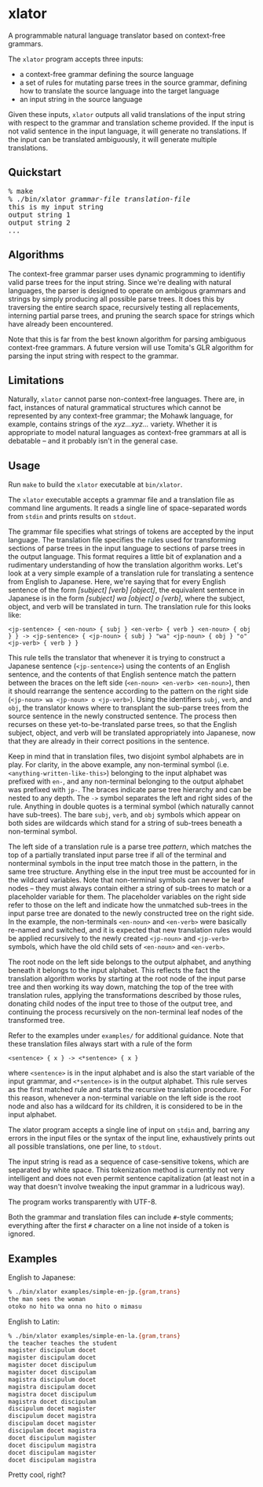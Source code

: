 xlator
======

A programmable natural language translator based on context-free grammars.

The `xlator` program accepts three inputs:

* a context-free grammar defining the source language
* a set of rules for mutating parse trees in the source grammar, defining how
  to translate the source language into the target language
* an input string in the source language

Given these inputs, `xlator` outputs all valid translations of the input string
with respect to the grammar and translation scheme provided. If the input is
not valid sentence in the input language, it will generate no translations. If
the input can be translated ambiguously, it will generate multiple
translations.

Quickstart
----------

<pre>% make
% ./bin/xlator <var>grammar-file</var> <var>translation-file</var>
<kbd>this is my input string</kbd>
<samp>output string 1
output string 2
<var>...</var></samp></pre>

Algorithms
----------

The context-free grammar parser uses dynamic programming to identifiy valid
parse trees for the input string. Since we're dealing with natural languages,
the parser is designed to operate on ambigous grammars and strings by simply
producing all possible parse trees. It does this by traversing the entire
search space, recursively testing all replacements, interning partial parse
trees, and pruning the search space for strings which have already been
encountered.

Note that this is far from the best known algorithm for parsing ambiguous
context-free grammars. A future version will use Tomita's GLR algorithm for
parsing the input string with respect to the grammar.

Limitations
-----------

Naturally, `xlator` cannot parse non-context-free languages. There are, in
fact, instances of natural grammatical structures which cannot be represented
by any context-free grammar; the Mohawk language, for example, contains strings
of the <var>xyz...xyz...</var> variety. Whether it is appropriate to model
natural languages as context-free grammars at all is debatable &ndash; and it
probably isn't in the general case.

Usage
-----

Run `make` to build the `xlator` executable at `bin/xlator`.

The `xlator` executable accepts a grammar file and a translation file as
command line arguments. It reads a single line of space-separated words from
`stdin` and prints results on `stdout`.

The grammar file specifies what strings of tokens are accepted by the input
language. The translation file specifies the rules used for transforming
sections of parse trees in the input language to sections of parse trees in the
output language. This format requires a little bit of explanation and a
rudimentary understanding of how the translation algorithm works. Let's look at
a very simple example of a translation rule for translating a sentence from
English to Japanese. Here, we're saying that for every English sentence of the
form _\[subject\] \[verb\] \[object\]_, the equivalent sentence in Japanese is
in the form _\[subject\] wa \[object\] o \[verb\]_, where the subject, object,
and verb will be translated in turn. The translation rule for this looks like:

    <jp-sentence> { <en-noun> { subj } <en-verb> { verb } <en-noun> { obj } } -> <jp-sentence> { <jp-noun> { subj } "wa" <jp-noun> { obj } "o" <jp-verb> { verb } }

This rule tells the translator that whenever it is trying to construct a
Japanese sentence (`<jp-sentence>`) using the contents of an English sentence,
and the contents of that English sentence match the pattern between the braces
on the left side (`<en-noun> <en-verb> <en-noun>`), then it should rearrange
the sentence according to the pattern on the right side
(`<jp-noun> wa <jp-noun> o <jp-verb>`). Using the identifiers `subj`, `verb`,
and `obj`, the translator knows where to transplant the sub-parse trees from
the source sentence in the newly constructed sentence. The process then
recurses on these yet-to-be-translated parse trees, so that the English
subject, object, and verb will be translated appropriately into Japanese, now
that they are already in their correct positions in the sentence.

Keep in mind that in translation files, two disjoint symbol alphabets are in
play. For clarity, in the above example, any non-terminal symbol (i.e.
`<anything-written-like-this>`) belonging to the input alphabet was prefixed
with `en-`, and any non-terminal belonging to the output alphabet was prefixed
with `jp-`. The braces indicate parse tree hierarchy and can be nested to any
depth. The `->` symbol separates the left and right sides of the rule. Anything
in double quotes is a terminal symbol (which naturally cannot have sub-trees).
The bare `subj`, `verb`, and `obj` symbols which appear on both sides are
wildcards which stand for a string of sub-trees beneath a non-terminal symbol.

The left side of a translation rule is a parse tree _pattern_, which matches
the top of a partially translated input parse tree if all of the terminal and
nonterminal symbols in the input tree match those in the pattern, in the
same tree structure. Anything else in the input tree must be accounted for in
the wildcard variables. Note that non-terminal symbols can never be leaf nodes
&ndash; they must always contain either a string of sub-trees to match or a
placeholder variable for them. The placeholder variables on the right side
refer to those on the left and indicate how the unmatched sub-trees in the
input parse tree are donated to the newly constructed tree on the right side.
In the example, the non-terminals `<en-noun>` and `<en-verb>` were basically
re-named and switched, and it is expected that new translation rules would be
applied recursively to the newly created `<jp-noun>` and `<jp-verb>` symbols,
which have the old child sets of `<en-noun>` and `<en-verb>`.

The root node on the left side belongs to the output alphabet, and anything
beneath it belongs to the input alphabet. This reflects the fact the
translation algorithm works by starting at the root node of the input parse
tree and then working its way down, matching the top of the tree with
translation rules, applying the transformations described by those rules,
donating child nodes of the input tree to those of the output tree, and
continuing the process recursively on the non-terminal leaf nodes of the
transformed tree.

Refer to the examples under `examples/` for additional guidance. Note that
these translation files always start with a rule of the form

    <sentence> { x } -> <*sentence> { x }

where `<sentence>` is in the input alphabet and is also the start variable of
the input grammar, and `<*sentence>` is in the output alphabet. This rule
serves as the first matched rule and starts the recursive translation
procedure. For this reason, whenever a non-terminal variable on the left side
is the root node and also has a wildcard for its children, it is considered to
be in the input alphabet.

The xlator program accepts a single line of input on `stdin` and, barring any
errors in the input files or the syntax of the input line, exhaustively prints
out all possible translations, one per line, to `stdout`.

The input string is read as a sequence of case-sensitive tokens, which are
separated by white space. This tokenization method is currently not very
intelligent and does not even permit sentence capitalization (at least not
in a way that doesn't involve tweaking the input grammar in a ludricous way).

The program works transparently with UTF-8.

Both the grammar and translation files can include `#`-style comments;
everything after the first `#` character on a line not inside of a token is
ignored.

Examples
--------

English to Japanese:

```sh
% ./bin/xlator examples/simple-en-jp.{gram,trans}
the man sees the woman
otoko no hito wa onna no hito o mimasu
```

English to Latin:

```sh
% ./bin/xlator examples/simple-en-la.{gram,trans}
the teacher teaches the student
magister discipulum docet
magister discipulam docet
magister docet discipulum
magister docet discipulam
magistra discipulum docet
magistra discipulam docet
magistra docet discipulum
magistra docet discipulam
discipulum docet magister
discipulum docet magistra
discipulam docet magister
discipulam docet magistra
docet discipulum magister
docet discipulum magistra
docet discipulam magister
docet discipulam magistra
```

Pretty cool, right?
